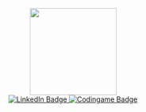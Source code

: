 <div id="header" align="center">
  <img src="https://media.giphy.com/media/3kPDmoWdBpQPNhCnUG/giphy.gif" width="175"/>
</div>

<div id="badges" align="center">
  <a href="https://www.linkedin.com/in/mathis-roly/">
    <img src="https://img.shields.io/badge/LinkedIn-blue?style=for-the-badge&logo=linkedin&logoColor=white" alt="LinkedIn Badge"/>
  </a>
  <a href="https://www.codingame.com/profile/d985e2a2427bd42fd408854d480d97083824693">
    <img src="https://img.shields.io/badge/codingame-%23F2BB13.svg?&style=for-the-badge&logo=codingame&logoColor=black" alt="Codingame Badge"/>
  </a>
</div>
